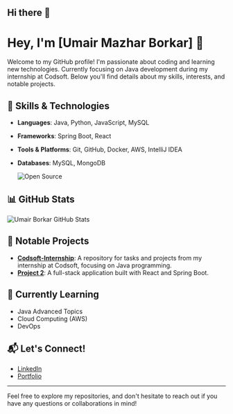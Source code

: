 ## Hi there 👋
# Hey, I'm [Umair Mazhar Borkar] 👋

Welcome to my GitHub profile! I'm passionate about coding and learning new technologies. Currently focusing on Java development during my internship at Codsoft. Below you'll find details about my skills, interests, and notable projects.

## 🚀 Skills & Technologies
- **Languages**: Java, Python, JavaScript, MySQL
- **Frameworks**: Spring Boot, React
- **Tools & Platforms**: Git, GitHub, Docker, AWS, IntelliJ IDEA
- **Databases**: MySQL, MongoDB

  ![Open Source](https://img.shields.io/badge/Open%20Source-Love-green)


## 📊 GitHub Stats
![Umair Borkar GitHub Stats](https://github-readme-stats.vercel.app/api?username=uborkar&show_icons=true&count_private=true&hide=prs&theme=radical)
<!--[Umair Borkar Github Statss](https://github-readme-stats.vercel.app/api?username=uborkar&repo=github-readme-stats&cache_seconds=86400&theme=ambient_gradient)-->
## 📌 Notable Projects
- [**Codsoft-Internship**](https://github.com/uborkar/Codsoft-Internship): A repository for tasks and projects from my internship at Codsoft, focusing on Java programming.
- [**Project 2**](https://github.com/uborkar/project2): A full-stack application built with React and Spring Boot.

## 🌱 Currently Learning
- Java Advanced Topics
- Cloud Computing (AWS)
- DevOps

## 📬 Let's Connect!
- [LinkedIn](https://www.linkedin.com/in/umair-borkar/)
- [Portfolio](https://your-portfolio.com)

---

Feel free to explore my repositories, and don't hesitate to reach out if you have any questions or collaborations in mind!

